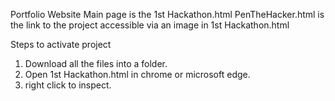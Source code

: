 Portfolio Website 
Main page is the 1st Hackathon.html
PenTheHacker.html is the link to the project accessible via an image in 1st Hackathon.html

Steps to activate project
1. Download all the files into a folder.
2. Open 1st Hackathon.html in chrome or microsoft edge.
3. right click to inspect.
